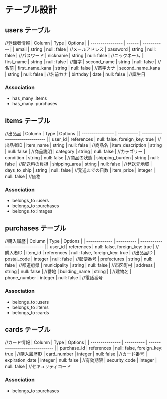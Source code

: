 # テーブル設計

## users テーブル
//登録者情報
| Column           | Type   | Options     |
| ---------------- | ------ | ----------- |
| email            | string | null: false | //メールアドレス
| password         | string | null: false | //パスワード
| nickname         | string | null: false | //ニックネーム
| first_name       | string | null: false | //苗字
| second_name      | string | null: false | //名前
| first_name_kana  | string | null: false | //苗字カナ
| second_name_kana | string | null: false | //名前カナ
| birthday         | date   | null: false | //誕生日

### Association
- has_many :items
- has_many :purchases

## items テーブル
//出品品
| Column           | Type       | Options                        |
| ---------------- | ---------- | ------------------------------ |
| user_id          | references | null: false, foreign_key: true | //出品者ID
| item_name        | string     | null: false                    | //商品名
| item_description | string     | null: false                    | //商品説明
| category         | string     | null: false                    | //カテゴリー
| condition        | string     | null: false                    | //商品の状態
| shipping_burden  | string     | null: false                    | //配送料の負担
| shipping_area    | string     | null: false                    | //発送元地域
| days_to_ship     | string     | null: false                    | //発送までの日数
| item_price       | integer    | null: false                    | //価格

### Association
- belongs_to :users
- belongs_to :purchases
- belongs_to :images

## purchases テーブル
//購入履歴
| Column        | Type       | Options                        |
| ------------- | ---------- | ------------------------------ |
| user_id       | references | null: false, foreign_key: true | //購入者ID
| item_id       | references | null: false, foreign_key: true | //出品品ID
| postal_code   | integer    | null: false                    | //郵便番号
| prefectures   | string     | null: false                    | //都道府県
| municipality  | string     | null: false                    | //市区町村
| address       | string     | null: false                    | //番地
| building_name | string     |                                | //建物名
| phone_number  | integer    | null: false                    | //電話番号

### Association
- belongs_to :users
- belongs_to :items
- belongs_to :cards

## cards テーブル
//カード情報
| Column          | Type       | Options                        |
| --------------- | ---------- | ------------------------------ |
| purchase_id     | references | null: false, foreign_key: true | //購入履歴ID
| card_number     | integer    | null: false                    | //カード番号
| expiration_date | integer    | null: false                    | //有効期限
| security_code   | integer    | null: false                    | //セキュリティコード

### Association
- belongs_to :purchases
